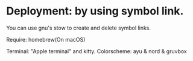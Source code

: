 # Deployment: by using symbol link.
You can use gnu's stow to create and delete symbol links.

Require: homebrew(On macOS)

Terminal: "Apple terminal" and kitty.
Colorscheme: ayu & nord & gruvbox 
